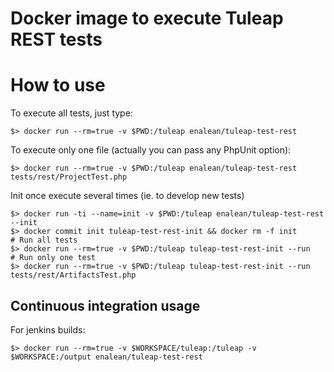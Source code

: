 Docker image to execute Tuleap REST tests
=========================================

How to use
==========

To execute all tests, just type:

    $> docker run --rm=true -v $PWD:/tuleap enalean/tuleap-test-rest

To execute only one file (actually you can pass any PhpUnit option):

    $> docker run --rm=true -v $PWD:/tuleap enalean/tuleap-test-rest tests/rest/ProjectTest.php

Init once execute several times (ie. to develop new tests)

    $> docker run -ti --name=init -v $PWD:/tuleap enalean/tuleap-test-rest --init
    $> docker commit init tuleap-test-rest-init && docker rm -f init
    # Run all tests
    $> docker run --rm=true -v $PWD:/tuleap tuleap-test-rest-init --run
    # Run only one test
    $> docker run --rm=true -v $PWD:/tuleap tuleap-test-rest-init --run tests/rest/ArtifactsTest.php

Continuous integration usage
----------------------------

For jenkins builds:

    $> docker run --rm=true -v $WORKSPACE/tuleap:/tuleap -v $WORKSPACE:/output enalean/tuleap-test-rest
